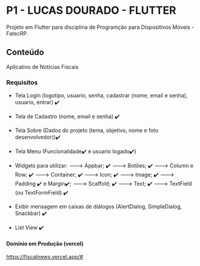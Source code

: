 # P1 - LUCAS DOURADO - FLUTTER

Projeto em Flutter para disciplina de Programção para Dispositivos Móveis - FatecRP.

## Conteúdo

Aplicativo de Notícias Fiscais

### Requisitos

- Tela Login (logotipo, usuario, senha, cadastrar (nome, email e senha), usuario, entrar) ✔️
- Tela de Cadastro (nome, email e senha) ✔️
- Tela Sobre (Dados do projeto (tema, objetivo, nome e foto desenvolvedor))✔️

- Tela Menu (Funcionalidade✔️ e usuario logado✔️)

- Widgets para utilizar:
---> Appbar; ✔️
---> Botões; ✔️
---> Column e Row; ✔️
---> Container; ✔️
---> Icon; ✔️
---> Image; ✔️
---> Padding ✔️ e Margin✔️;
---> Scaffold; ✔️
---> Text; ✔️
---> TextField (ou TextFormField).✔️


- Exibir mensagem em caixas de diálogos (AlertDialog, SimpleDialog, Snackbar) ✔️

- List View ✔️

#### Domínio em Produção (vercel)
https://fiscalnews.vercel.app/#
